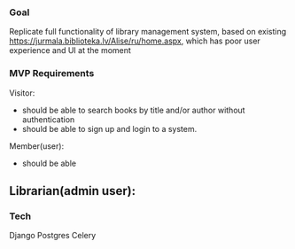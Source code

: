 ### Goal
Replicate full functionality of library management system, based on existing https://jurmala.biblioteka.lv/Alise/ru/home.aspx,
which has poor user experience and UI at the moment


### MVP Requirements
Visitor:
- should be able to search books by title and/or author without authentication
- should be able to sign up and login to a system.

Member(user):
- should be able

Librarian(admin user):
-

### Tech
Django
Postgres
Celery

